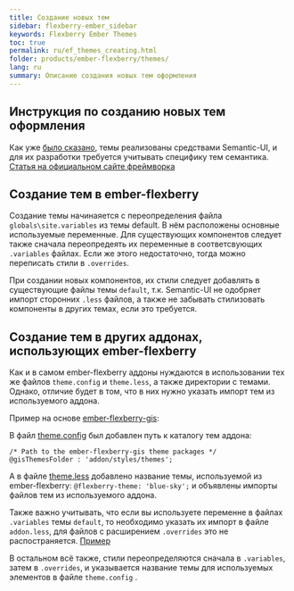 ```yaml
---
title: Создание новых тем
sidebar: flexberry-ember_sidebar
keywords: Flexberry Ember Themes
toc: true
permalink: ru/ef_themes_creating.html
folder: products/ember-flexberry/themes/
lang: ru
summary: Описание создания новых тем оформления
---
```


## Инструкция по созданию новых тем оформления

Как уже [было сказано](ef_themes_structure.html), темы реализованы средствами Semantic-UI, и для их разработки требуется учитывать специфику тем семантика.
[Статья на официальном сайте фреймворка](https://semantic-ui.com/usage/theming.html)

## Создание тем в ember-flexberry

Создание темы начинаяется с переопределения файла `globals\site.variables` из темы default. В нём расположены основные используемые переменные.
Для существующих компонентов следует также сначала переопредеять их переменные в соответсвующих `.variables` файлах. Если же этого недостаточно, тогда можно переписать стили в `.overrides`.

При создании новых компонентов, их стили следует добавлять в существующие файлы темы `default`, т.к. Semantic-UI не одобряет импорт сторонних `.less` файлов, а также не забывать стилизовать компоненты в других темах, если это требуется.

## Создание тем в других аддонах, использующих ember-flexberry

Как и в самом ember-flexberry аддоны нуждаются в использовании тех же файлов `theme.config` и `theme.less`, а также директории с темами.
Однако, отличие будет в том, что в них нужно указать импорт тем из используемого аддона.

Пример на основе [ember-flexberry-gis](https://github.com/Flexberry/ember-flexberry-gis):

В файл [theme.config](https://github.com/Flexberry/ember-flexberry-gis/blob/develop/theme.config) был добавлен путь к каталогу тем аддона:

```
/* Path to the ember-flexberry-gis theme packages */
@gisThemesFolder : 'addon/styles/themes';
```

А в файле [theme.less](https://github.com/Flexberry/ember-flexberry-gis/blob/develop/addon/styles/theme.less) добавлено название темы, используемой из ember-flexberry:
`@flexberry-theme: 'blue-sky';` и объявлены импорты файлов тем из используемого аддона.

Также важно учитывать, что если вы используете переменне в файлах `.variables` темы `default`, то необходимо указать их импорт в файлe `addon.less`, для файлов с расширением `.overrides` это не распостраняется. [Пример](https://github.com/Flexberry/ember-flexberry-gis/blob/develop/addon/styles/addon.less)

В остальном всё также, стили переопределяются сначала в `.variables`, затем в `.overrides`, и указывается название темы для используемых элементов в файле `theme.config` .
